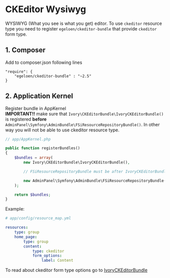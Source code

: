 # CKEditor Wysiwyg

WYSIWYG (What you see is what you get) editor.
To use ``ckeditor`` resource type you need to register ``egeloen/ckeditor-bundle`` that provide ``ckeditor``
form type.

## 1. Composer
Add to composer.json following lines

```
"require": {
    "egeloen/ckeditor-bundle" : "~2.5"
}
```

## 2. Application Kernel
 
Register bundle in AppKernel  
**IMPORTANT!!** make sure that ``Ivory\CKEditorBundle\IvoryCKEditorBundle()`` is registered
**before** ``AdminPanel\Symfony\AdminBundle\FSiResourceRepositoryBundle()``. In other way you will not be able
to use ckeditor resource type.

```php
// app/AppKernel.php

public function registerBundles()
{
    $bundles = array(
        new Ivory\CKEditorBundle\IvoryCKEditorBundle(),

        // FSiResourceRepositoryBundle must be after IvoryCKEditorBundle

        new AdminPanel\Symfony\AdminBundle\FSiResourceRepositoryBundle()
    );

    return $bundles;
}
```

Example:

```yaml
# app/config/resource_map.yml

resources:
    type: group
    home_page:
        type: group
        content:
            type: ckeditor
            form_options:
                label: Content
```

To read about ckeditor form type options go to [IvoryCKEditorBundle](https://github.com/egeloen/IvoryCKEditorBundle/blob/master/Resources/doc/configuration.md)
